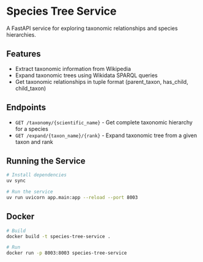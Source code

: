 # Species Tree Service

A FastAPI service for exploring taxonomic relationships and species hierarchies.

## Features

- Extract taxonomic information from Wikipedia
- Expand taxonomic trees using Wikidata SPARQL queries
- Get taxonomic relationships in tuple format (parent_taxon, has_child, child_taxon)

## Endpoints

- `GET /taxonomy/{scientific_name}` - Get complete taxonomic hierarchy for a species
- `GET /expand/{taxon_name}/{rank}` - Expand taxonomic tree from a given taxon and rank

## Running the Service

```bash
# Install dependencies
uv sync

# Run the service
uv run uvicorn app.main:app --reload --port 8003
```

## Docker

```bash
# Build
docker build -t species-tree-service .

# Run
docker run -p 8003:8003 species-tree-service
```